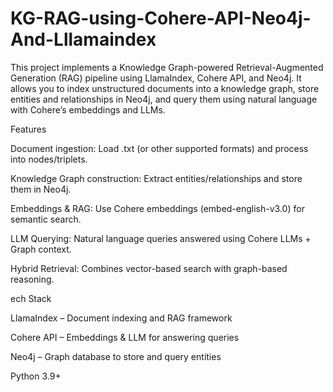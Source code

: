 # KG-RAG-using-Cohere-API-Neo4j-And-Lllamaindex
This project implements a Knowledge Graph-powered Retrieval-Augmented Generation (RAG) pipeline using LlamaIndex, Cohere API, and Neo4j.
It allows you to index unstructured documents into a knowledge graph, store entities and relationships in Neo4j, and query them using natural language with Cohere’s embeddings and LLMs.

Features

Document ingestion: Load .txt (or other supported formats) and process into nodes/triplets.

Knowledge Graph construction: Extract entities/relationships and store them in Neo4j.

Embeddings & RAG: Use Cohere embeddings (embed-english-v3.0) for semantic search.

LLM Querying: Natural language queries answered using Cohere LLMs + Graph context.

Hybrid Retrieval: Combines vector-based search with graph-based reasoning.

ech Stack

LlamaIndex
 – Document indexing and RAG framework

Cohere API
 – Embeddings & LLM for answering queries

Neo4j
 – Graph database to store and query entities

Python 3.9+
